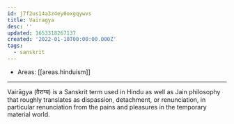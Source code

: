 ```yaml
---
id: j7f2us14a3z4ey0oxgqywvs
title: Vairagya
desc: ''
updated: 1653318267137
created: '2022-01-10T00:00:00.000Z'
tags:
  - sanskrit
---
```


- Areas: [[areas.hinduism]]

---

Vairāgya (वैराग्य) is a Sanskrit term used in Hindu as well as Jain philosophy that roughly translates as dispassion, detachment, or renunciation, in particular renunciation from the pains and pleasures in the temporary material world.
